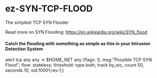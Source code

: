 # ez-SYN-TCP-FLOOD
The simplest TCP SYN Flooder 


Read more on SYN Flooding: https://en.wikipedia.org/wiki/SYN_flood 





#### Catch the flooding with something as simple as this in your Intrusion Detection System
alert tcp any any -> $HOME_NET any (flags: S; msg:"Possible TCP SYN Flood"; flow: stateless; threshold: type both, track by_src, count 50, seconds 10; sid:10001;rev:1;)
